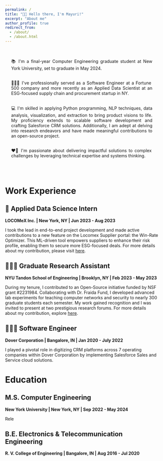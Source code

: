 ```yaml
---
permalink: /
title: "👋🏼 Hello there, I'm Mayuri!"
excerpt: "About me"
author_profile: true
redirect_from: 
  - /about/
  - /about.html
---
```


<style>
.about-container {
  text-align: justify;
  margin: 0 auto;
  max-width: 800px;
  padding: 20px;
}
</style>

<div class="about-container">

📚 I'm a final-year Computer Engineering graduate student at New York University, set to graduate in May 2024.<br><br>

👩🏽‍💻 I've professionally served as a Software Engineer at a Fortune 500 company and more recently as an Applied Data Scientist at an ESG-focused supply chain and procurement startup in NY.<br><br>

💻 I'm skilled in applying Python programming, NLP techniques, data analysis, visualization, and extraction to bring product visions to life. My proficiency extends to scalable software development and crafting Salesforce CRM solutions. Additionally, I am adept at delving into research endeavors and have made meaningful contributions to an open-source project.<br><br>

❤️‍🔥 I'm passionate about delivering impactful solutions to complex challenges by leveraging technical expertise and systems thinking.<br><br>

</div>

# Work Experience

## 🤖 Applied Data Science Intern
**LOCOMeX Inc. | New York, NY | Jun 2023 - Aug 2023**

I took the lead in end-to-end project development and made active contributions to a new feature on the Locomex Supplier portal: the Win-Rate Optimizer. This ML-driven tool empowers suppliers to enhance their risk profile, enabling them to secure more ESG-focused deals. For more details about my contribution, please visit [here](https://locomexgroup.com/Best-Supplier-Diversity-Program-Management/).

## 👩🏻‍🔬 Graduate Research Assistant
**NYU Tandon School of Engineering | Brooklyn, NY | Feb 2023 - May 2023**

During my tenure, I contributed to an Open-Source initiative funded by NSF grant #2231984. Collaborating with Dr. Fraida Fund, I developed advanced lab experiments for teaching computer networks and security to nearly 300 graduate students each semester. My work gained recognition and I was invited to present at two prestigious research forums. For more details about my contribution, explore [here](https://teaching-on-testbeds.github.io/resources/).

## 👩🏽‍💻 Software Engineer
**Dover Corporation | Bangalore, IN | Jan 2020 - July 2022**

I played a pivotal role in digitizing CRM platforms across 7 operating companies within Dover Corporation by implementing Salesforce Sales and Service cloud solutions.

# Education

## M.S. Computer Engineering
**New York University | New York, NY | Sep 2022 - May 2024**

Rele

## B.E. Electronics & Telecommunication Engineering
**R. V. College of Engineering | Bangalore, IN | Aug 2016 - Jul 2020**

